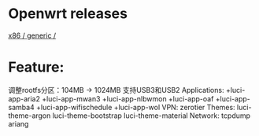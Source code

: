 

# Openwrt releases 
[ x86 / generic / ](https://downloads.openwrt.org/releases/21.02.1/targets/x86/generic/)


# Feature:
调整rootfs分区：104MB -> 1024MB
支持USB3和USB2
Applications:
  +luci-app-aria2
  +luci-app-mwan3
  +luci-app-nlbwmon
  +luci-app-oaf
  +luci-app-samba4
  +luci-app-wifischedule
  +luci-app-wol
VPN:
  zerotier
Themes:
  luci-theme-argon
  luci-theme-bootstrap
  luci-theme-material
Network:
  tcpdump
  ariang
